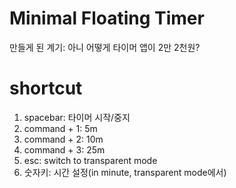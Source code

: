 
# Minimal Floating Timer

만들게 된 계기: 아니 어떻게 타이머 앱이 2만 2천원?


# shortcut

1. spacebar: 타이머 시작/중지
2. command + 1: 5m
3. command + 2: 10m
4. command + 3: 25m
5. esc: switch to transparent mode 
6. 숫자키: 시간 설정(in minute, transparent mode에서)